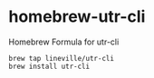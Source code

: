 # homebrew-utr-cli
Homebrew Formula for utr-cli

```console
brew tap lineville/utr-cli
brew install utr-cli
```
